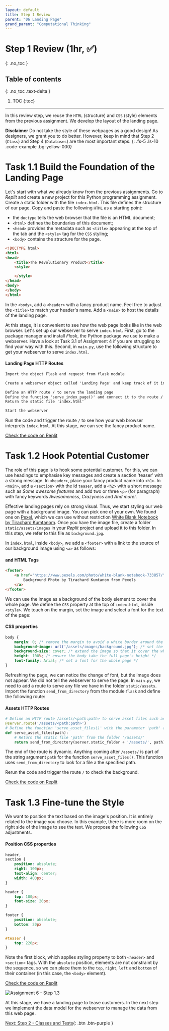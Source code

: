 ```yaml
---
layout: default
title: Step 1 Review
parent: "06 Landing Page"
grand_parent: "Computational Thinking"
---
```


# Step 1 Review (1hr, ✅)
{: .no_toc }

## Table of contents
{: .no_toc .text-delta }

1. TOC
{:toc}

---


In this review step, we reuse the `HTML` (structure) and `CSS` (style) elements from the previous assignment. We develop the layout of the landing page.

**Disclaimer** Do not take the style of these webpages as a good design! As designers, we grant you to do better. However, keep in mind that Step 2 (`Class`) and Step 4 (`Databases`) are the most important steps.
{: .fs-5 .ls-10 .code-example .bg-yellow-000}

# Task 1.1 Build the Foundation of the Landing Page

Let's start with what we already know from the previous assignments. Go to _Replit_ and create a new project for this Python programming assignment. Create a static folder with the file `index.html`. This file defines the structure of our page. Copy and paste the following `HTML` as a starting point:

* the `doctype` tells the web browser that the file is an HTML document;
* `<html>` defines the boundaries of this document;
* `<head>` provides the metadata such as `<title>` appearing at the top of the tab and the `<style>` tag for the `CSS` styling;
* `<body>` contains the structure for the page.

```html
<!DOCTYPE html>
<html>
<head>
    <title>The Revolutionary Product</title>
    <style>

    </style>
</head>
<body>
</body>
</html>
```

In the `<body>`, add a `<header>` with a fancy product name. Feel free to adjust the `<title>` to match your header's name. Add a `<main>` to host the details of the landing page.

At this stage, it is convenient to see how the web page looks like in the web browser. Let's set up our webserver to serve `index.html`. First, go to the package manager and install _Flask_, the Python package we use to make a webserver. Have a look at Task 3.1 of Assignment 4 if you are struggling to find your way with this. Second, in `main.py`, use the following structure to get your webserver to serve `index.html`.

#### Landing Page HTTP Routes

```markdown
Import the object Flask and request from flask module

Create a webserver object called 'Landing Page' and keep track of it in the variable called server

Define an HTTP route / to serve the landing page
Define the function 'serve_index_page()' and connect it to the route /
Return the static file 'index.html'

Start the webserver
```

Run the code and trigger the route `/` to see how your web browser interprets `index.html`. At this stage, we can see the fancy product name. 

[Check the code on Replit](https://repl.it/@IO1075/06-landing-page-step1-1)

# Task 1.2 Hook Potential Customer

The role of this page is to hook some potential customer. For this, we can use headings to emphasise key messages and create a section 'teaser' with a strong message. In `<header>`, place your fancy product name into `<h1>`. In `<main>`, add a `<section>` with the id `teaser`, add a `<h2>` with a short message such as _Some awesome features_ and add two or three `<p>` (for paragraph) with fancy keywords _Awesomeness_, _Crazyness_ and _And more!_.

Effective landing pages rely on strong visual. Thus, we start styling our web page with a background image. You can pick one of your own. We found one on [Pexel](https://www.pexels.com), which we can use without restriction [White Blank Notebook by Tirachard Kumtanom](https://www.pexels.com/photo/white-blank-notebook-733857/). Once you have the image file, create a folder `static/assets/images` in your _Replit_ project and upload it to this folder. In this step, we refer to this file as `background.jpg`.

In `index.html`, inside `<body>`, we add a `<footer>` with a link to the source of our background image using `<a>` as follows:


#### <footer> and <a> HTML Tags

```html
<footer>
    <a href="https://www.pexels.com/photo/white-blank-notebook-733857/">
        Background Photo by Tirachard Kumtanom from Pexels
    </a>
</footer>
```

We can use the image as a background of the body element to cover the whole page. We define the `CSS` property at the top of `index.html`, inside `<style>`. We touch on the margin, set the image and select a font for the text of the page:

#### <body> CSS properties

```css
body {
    margin: 0; /* remove the margin to avoid a white border around the page */
    background-image: url('/assets/images/background.jpg'); /* set the path to the background image */
    background-size: cover; /* extend the image so that it cover the whole page */
    height: 100%; /* ensure the body take the full page's height */
    font-family: Arial; /* set a font for the whole page */
}
```

Refreshing the page, we can notice the change of font, but the image does not appear. We did not tell the webserver to serve the page. In `main.py`, we need to add a route to serve any file we have in the folder `static/assets`. Import the function `send_from_directory` from the module `flask` and define the following route:

#### Assets HTTP Routes

```python
# Define an HTTP route /assets/<path:path> to serve asset files such as the background image
@server.route('/assets/<path:path>')
# Define the function 'serve_asset_files()' with the parameter 'path' and connect it to the route /assets/<path:path>
def serve_asset_files(path):
    # Return the static file 'path' from the folder '/assets/'
    return send_from_directory(server.static_folder + '/assets/', path)
```

The end of the route is dynamic. Anything coming after `/assets/` is part of the string argument `path` for the function `serve_asset_files()`. This function uses `send_from_directory` to look for a file a the specified path.

Rerun the code and trigger the route `/` to check the background.

[Check the code on Replit](https://repl.it/@IO1075/06-landing-page-step1-2)

# Task 1.3 Fine-tune the Style

We want to position the text based on the image's position. It is entirely related to the image you choose. In this example, there is more room on the right side of the image to see the text. We propose the following `CSS` adjustments.

#### Position CSS properties

```css
header,
section {
    position: absolute;
    right: 100px;
    text-align: center;
    width: 400px;
}

header {
    top: 100px;
    font-size: 20px;
}

footer {
    position: absolute;
    bottom: 20px
}

#teaser {
    top: 220px;
}
```

Note the first block, which applies styling property to both `<header>` and `<section>` tags. With the `absolute` position, elements are not constraint by the sequence, so we can place them to the `top`, `right`, `left` and `bottom` of their container (in this case, the `<body>` element).

[Check the code on Replit](https://repl.it/@IO1075/06-landing-page-step1-2)

![Assignment 6 - Step 1.3]({{site.baseurl}}/assets/images/assignment6-step1-3-result.png)

At this stage, we have a landing page to tease customers. In the next step we implement the data model for the webserver to manage the data from this web page.

[Next: Step 2 - Classes and Tests]({{site.baseurl}}/assignments/06-landing-page/step2){: .btn .btn-purple }